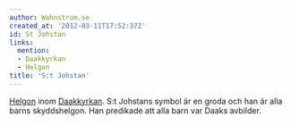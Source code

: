 ```yaml
---
author: Wahnstrom.se
created_at: '2012-03-11T17:52:37Z'
id: St Johstan
links:
  mention:
  - Daakkyrkan
  - Helgon
title: 'S:t Johstan'
---
```


[Helgon] inom [Daakkyrkan]. S:t Johstans symbol är en groda och han är alla barns skyddshelgon. Han
predikade att alla barn var Daaks avbilder.

  [Helgon]: Helgon
  [Daakkyrkan]: Daakkyrkan